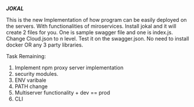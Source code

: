 
***JOKAL***

This is the new Implementation of how program can be easily deployed on the servers. With functionalities of miroservices.
Install jokal and it will create 2 files for you. One is sample swagger file and one is index.js.
Change Cloud.json to n level.
Test it on the swagger.json.
No need to install docker OR any 3 party libraries.


Task Remaining:
1. Implement npm proxy server implementation
2. security modules.
3. ENV varibale
4. PATH change
5. Multiserver functionality + dev == prod
6. CLI
